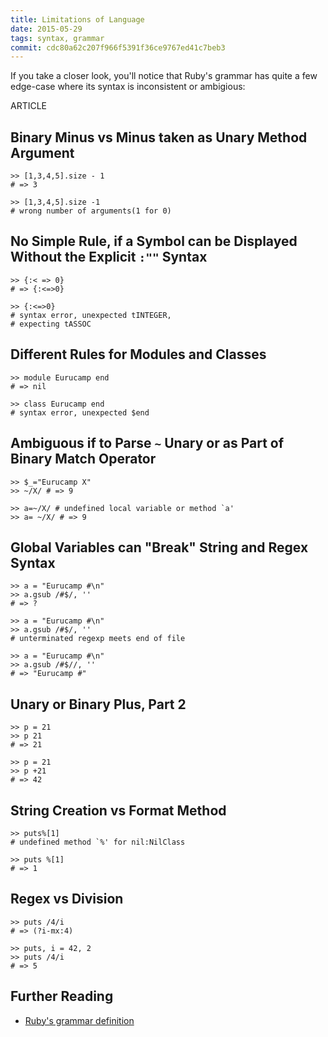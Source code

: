 ```yaml
---
title: Limitations of Language
date: 2015-05-29
tags: syntax, grammar
commit: cdc80a62c207f966f5391f36ce9767ed41c7beb3
---
```


If you take a closer look, you'll notice that Ruby's grammar has quite a few edge-case where its syntax is inconsistent or ambigious:

ARTICLE

## Binary Minus vs Minus taken as Unary Method Argument

    >> [1,3,4,5].size - 1
    # => 3

    >> [1,3,4,5].size -1
    # wrong number of arguments(1 for 0)

## No Simple Rule, if a Symbol can be Displayed Without the Explicit `:""` Syntax

    >> {:< => 0}
    # => {:<=>0}

    >> {:<=>0}
    # syntax error, unexpected tINTEGER,
    # expecting tASSOC

## Different Rules for Modules and Classes

    >> module Eurucamp end
    # => nil

    >> class Eurucamp end
    # syntax error, unexpected $end

## Ambiguous if to Parse `~` Unary or as Part of Binary Match Operator

    >> $_="Eurucamp X"
    >> ~/X/ # => 9

    >> a=~/X/ # undefined local variable or method `a'
    >> a= ~/X/ # => 9

## Global Variables can "Break" String and Regex Syntax

    >> a = "Eurucamp #\n"
    >> a.gsub /#$/, ''
    # => ?

    >> a = "Eurucamp #\n"
    >> a.gsub /#$/, ''
    # unterminated regexp meets end of file

    >> a = "Eurucamp #\n"
    >> a.gsub /#$//, ''
    # => "Eurucamp #"

## Unary or Binary Plus, Part 2

    >> p = 21
    >> p 21
    # => 21

    >> p = 21
    >> p +21
    # => 42

## String Creation vs Format Method

    >> puts%[1]
    # undefined method `%' for nil:NilClass

    >> puts %[1]
    # => 1

## Regex vs Division

    >> puts /4/i
    # => (?i-mx:4)

    >> puts, i = 42, 2
    >> puts /4/i
    # => 5

## Further Reading

- [Ruby's grammar definition](https://github.com/ruby/ruby/blob/trunk/parse.y)